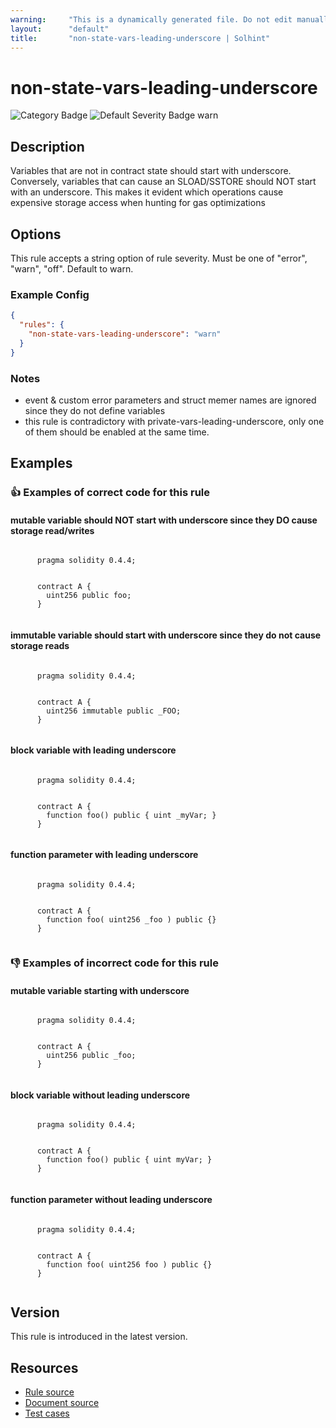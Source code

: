 ```yaml
---
warning:     "This is a dynamically generated file. Do not edit manually."
layout:      "default"
title:       "non-state-vars-leading-underscore | Solhint"
---
```


# non-state-vars-leading-underscore
![Category Badge](https://img.shields.io/badge/-Best%20Practise%20Rules-informational)
![Default Severity Badge warn](https://img.shields.io/badge/Default%20Severity-warn-yellow)

## Description
Variables that are not in contract state should start with underscore. Conversely, variables that can cause an SLOAD/SSTORE should NOT start with an underscore. This makes it evident which operations cause expensive storage access when hunting for gas optimizations

## Options
This rule accepts a string option of rule severity. Must be one of "error", "warn", "off". Default to warn.

### Example Config
```json
{
  "rules": {
    "non-state-vars-leading-underscore": "warn"
  }
}
```

### Notes
- event & custom error parameters and struct memer names are ignored since they do not define variables
- this rule is contradictory with private-vars-leading-underscore, only one of them should be enabled at the same time.

## Examples
### 👍 Examples of **correct** code for this rule

#### mutable variable should NOT start with underscore since they DO cause storage read/writes

```solidity

      pragma solidity 0.4.4;
        
        
      contract A {
        uint256 public foo;
      }
    
```

#### immutable variable should start with underscore since they do not cause storage reads

```solidity

      pragma solidity 0.4.4;
        
        
      contract A {
        uint256 immutable public _FOO;
      }
    
```

#### block variable with leading underscore

```solidity

      pragma solidity 0.4.4;
        
        
      contract A {
        function foo() public { uint _myVar; }
      }
    
```

#### function parameter with leading underscore

```solidity

      pragma solidity 0.4.4;
        
        
      contract A {
        function foo( uint256 _foo ) public {}
      }
    
```

### 👎 Examples of **incorrect** code for this rule

#### mutable variable starting with underscore

```solidity

      pragma solidity 0.4.4;
        
        
      contract A {
        uint256 public _foo;
      }
    
```

#### block variable without leading underscore

```solidity

      pragma solidity 0.4.4;
        
        
      contract A {
        function foo() public { uint myVar; }
      }
    
```

#### function parameter without leading underscore

```solidity

      pragma solidity 0.4.4;
        
        
      contract A {
        function foo( uint256 foo ) public {}
      }
    
```

## Version
This rule is introduced in the latest version.

## Resources
- [Rule source](https://github.com/protofire/solhint/tree/master/lib/rules/naming/non-state-vars-leading-underscore.js)
- [Document source](https://github.com/protofire/solhint/tree/master/docs/rules/naming/non-state-vars-leading-underscore.md)
- [Test cases](https://github.com/protofire/solhint/tree/master/test/rules/naming/non-state-vars-leading-underscore.js)
